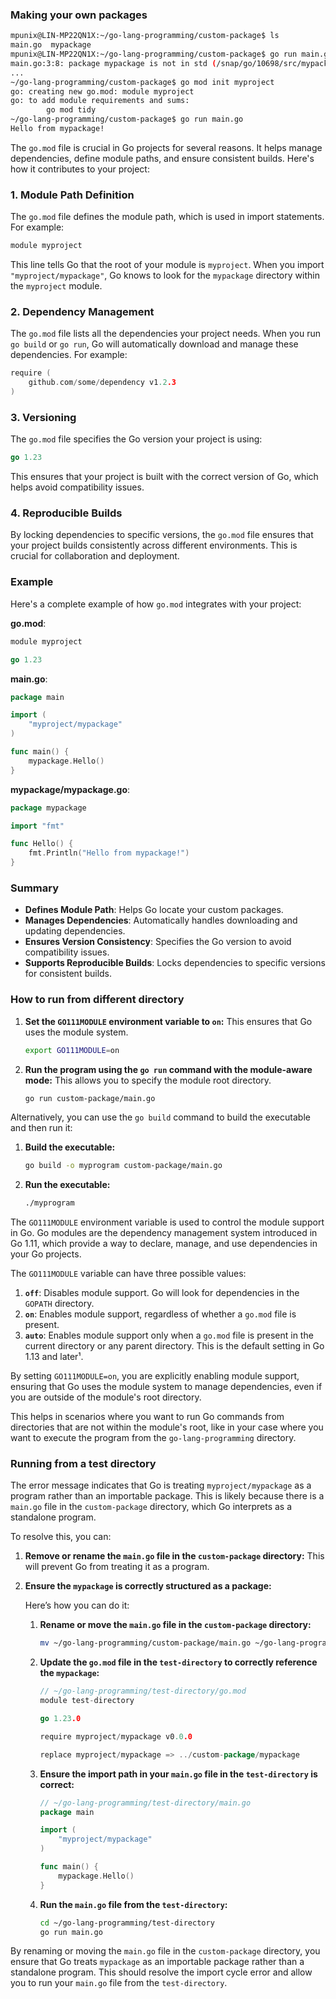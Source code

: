 ### Making your own packages

```bash
mpunix@LIN-MP22QN1X:~/go-lang-programming/custom-package$ ls
main.go  mypackage
mpunix@LIN-MP22QN1X:~/go-lang-programming/custom-package$ go run main.go
main.go:3:8: package mypackage is not in std (/snap/go/10698/src/mypackage)
...
~/go-lang-programming/custom-package$ go mod init myproject
go: creating new go.mod: module myproject
go: to add module requirements and sums:
        go mod tidy
~/go-lang-programming/custom-package$ go run main.go
Hello from mypackage!
```

The `go.mod` file is crucial in Go projects for several reasons. It helps manage dependencies, define module paths, and ensure consistent builds. Here's how it contributes to your project:

### 1. **Module Path Definition**

The `go.mod` file defines the module path, which is used in import statements. For example:

```go
module myproject
```

This line tells Go that the root of your module is `myproject`. When you import `"myproject/mypackage"`, Go knows to look for the `mypackage` directory within the `myproject` module.

### 2. **Dependency Management**

The `go.mod` file lists all the dependencies your project needs. When you run `go build` or `go run`, Go will automatically download and manage these dependencies. For example:

```go
require (
    github.com/some/dependency v1.2.3
)
```

### 3. **Versioning**

The `go.mod` file specifies the Go version your project is using:

```go
go 1.23
```

This ensures that your project is built with the correct version of Go, which helps avoid compatibility issues.

### 4. **Reproducible Builds**

By locking dependencies to specific versions, the `go.mod` file ensures that your project builds consistently across different environments. This is crucial for collaboration and deployment.

### Example

Here's a complete example of how `go.mod` integrates with your project:

**go.mod**:
```go
module myproject

go 1.23
```

**main.go**:
```go
package main

import (
    "myproject/mypackage"
)

func main() {
    mypackage.Hello()
}
```

**mypackage/mypackage.go**:
```go
package mypackage

import "fmt"

func Hello() {
    fmt.Println("Hello from mypackage!")
}
```

### Summary

- **Defines Module Path**: Helps Go locate your custom packages.
- **Manages Dependencies**: Automatically handles downloading and updating dependencies.
- **Ensures Version Consistency**: Specifies the Go version to avoid compatibility issues.
- **Supports Reproducible Builds**: Locks dependencies to specific versions for consistent builds.

### How to run from different directory

1. **Set the `GO111MODULE` environment variable to `on`:** This ensures that Go uses the module system.

   ```sh
   export GO111MODULE=on
   ```

2. **Run the program using the `go run` command with the module-aware mode:** This allows you to specify the module root directory.

   ```sh
   go run custom-package/main.go
   ```

Alternatively, you can use the `go build` command to build the executable and then run it:

1. **Build the executable:**

   ```sh
   go build -o myprogram custom-package/main.go
   ```

2. **Run the executable:**

   ```sh
   ./myprogram
   ```

The `GO111MODULE` environment variable is used to control the module support in Go. Go modules are the dependency management system introduced in Go 1.11, which provide a way to declare, manage, and use dependencies in your Go projects.

The `GO111MODULE` variable can have three possible values:

1. **`off`**: Disables module support. Go will look for dependencies in the `GOPATH` directory.
2. **`on`**: Enables module support, regardless of whether a `go.mod` file is present.
3. **`auto`**: Enables module support only when a `go.mod` file is present in the current directory or any parent directory. This is the default setting in Go 1.13 and later¹.

By setting `GO111MODULE=on`, you are explicitly enabling module support, ensuring that Go uses the module system to manage dependencies, even if you are outside of the module's root directory.

This helps in scenarios where you want to run Go commands from directories that are not within the module's root, like in your case where you want to execute the program from the `go-lang-programming` directory.

### Running from a test directory

The error message indicates that Go is treating `myproject/mypackage` as a program rather than an importable package. This is likely because there is a `main.go` file in the `custom-package` directory, which Go interprets as a standalone program.

To resolve this, you can:

1. **Remove or rename the `main.go` file in the `custom-package` directory:** This will prevent Go from treating it as a program.

2. **Ensure the `mypackage` is correctly structured as a package:**

   Here’s how you can do it:

   1. **Rename or move the `main.go` file in the `custom-package` directory:**

      ```sh
      mv ~/go-lang-programming/custom-package/main.go ~/go-lang-programming/custom-package/main_program.go
      ```

   2. **Update the `go.mod` file in the `test-directory` to correctly reference the `mypackage`:**

      ```go
      // ~/go-lang-programming/test-directory/go.mod
      module test-directory

      go 1.23.0

      require myproject/mypackage v0.0.0

      replace myproject/mypackage => ../custom-package/mypackage
      ```

   3. **Ensure the import path in your `main.go` file in the `test-directory` is correct:**

      ```go
      // ~/go-lang-programming/test-directory/main.go
      package main

      import (
          "myproject/mypackage"
      )

      func main() {
          mypackage.Hello()
      }
      ```

   4. **Run the `main.go` file from the `test-directory`:**

      ```sh
      cd ~/go-lang-programming/test-directory
      go run main.go
      ```

By renaming or moving the `main.go` file in the `custom-package` directory, you ensure that Go treats `mypackage` as an importable package rather than a standalone program. This should resolve the import cycle error and allow you to run your `main.go` file from the `test-directory`.

